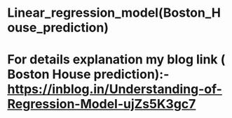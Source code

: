 # Linear_regression_model(Boston_House_prediction)
# For details explanation my blog link ( Boston House prediction):- https://inblog.in/Understanding-of-Regression-Model-ujZs5K3gc7
